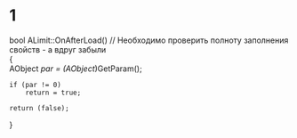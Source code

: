 # 1
bool    ALimit::OnAfterLoad()      // Необходимо проверить полноту заполнения свойств - а вдруг забыли  
{  
    AObject  *par = (AObject*)GetParam();
  
    if (par != 0)
        return = true;

    return (false);
}

